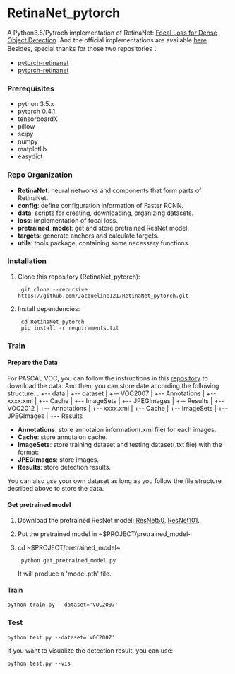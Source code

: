# RetinaNet_pytorch

A Python3.5/Pytroch implementation of RetinaNet: [Focal Loss for Dense Object Detection](https://arxiv.org/abs/1708.02002). And the official implementations are available [here](https://github.com/facebookresearch/Detectron). Besides, special thanks for those two repositories：
* [pytorch-retinanet](https://github.com/kuangliu/pytorch-retinanet)
* [pytorch-retinanet](https://github.com/yhenon/pytorch-retinanet)

### Prerequisites
* python 3.5.x
* pytorch 0.4.1
* tensorboardX
* pillow
* scipy
* numpy
* matplotlib
* easydict

### Repo Organization
* **RetinaNet**: neural networks and components that form parts of RetinaNet.
* **config**: define configuration information of Faster RCNN.
* **data**: scripts for creating, downloading, organizing datasets.
* **loss**: implementation of focal loss.
* **pretrained_model**: get and store pretrained ResNet model.
* **targets**: generate anchors and calculate targets.
* **utils**: tools package, containing some necessary functions.

### Installation

1. Clone this repository (RetinaNet_pytorch):
    
        git clone --recursive https://github.com/Jacqueline121/RetinaNet_pytorch.git

2. Install dependencies:
    
        cd RetinaNet_pytorch 
        pip install -r requirements.txt

### Train
#### Prepare the Data
For PASCAL VOC, you can follow the instructions in this [repository](https://github.com/Jacqueline121/Faster_RCNN_pytorch) to download the data. And then, you can store date according the following structure:
    .
    +-- data
    |   +-- dataset
    |       +-- VOC2007
    |           +-- Annotations
    |               +-- xxxx.xml
    |           +-- Cache
    |           +-- ImageSets
    |           +-- JPEGImages
    |           +-- Results
    |       +-- VOC2012
    |           +-- Annotations
    |               +-- xxxx.xml
    |           +-- Cache
    |           +-- ImageSets
    |           +-- JPEGImages
    |           +-- Results

* **Annotations**: store annotaion information(.xml file) for each images.
* **Cache**: store annotaion cache.
* **ImageSets**: store training dataset and testing dataset(.txt file) with the format:
* **JPEGImages**: store images.
* **Results**: store detection results.

You can also use your own dataset as long as you follow the file structure desribed above to store the data.

#### Get pretrained model
1. Download the pretrained ResNet model: [ResNet50](https://drive.google.com/open?id=0B7fNdx_jAqhtbllXbWxMVEdZclE), [ResNet101](https://drive.google.com/open?id=0B7fNdx_jAqhtbllXbWxMVEdZclE).

2. Put the pretrained model in ~$PROJECT/pretrained_model~

3. cd ~$PROJECT/pretrained_model~

        python get_pretrained_model.py

    It will produce a 'model.pth' file.

#### Train
    python train.py --dataset='VOC2007'

### Test
    python test.py --dataset='VOC2007'

If you want to visualize the detection result, you can use:
    
    python test.py --vis
